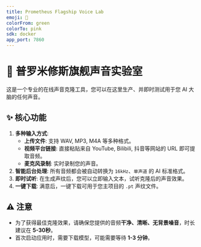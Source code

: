 ```yaml
---
title: Prometheus Flagship Voice Lab
emoji: 🚀
colorFrom: green
colorTo: pink
sdk: docker  
app_port: 7860
---
```


# 🚀 普罗米修斯旗舰声音实验室

这是一个专业的在线声音克隆工具，您可以在这里生产、并即时测试用于您 AI 大脑的任何声音。

## ✨ 核心功能

1.  **多种输入方式**:
    -   **上传文件**: 支持 WAV, MP3, M4A 等多种格式。
    -   **视频平台链接**: 直接粘贴来自 YouTube, Bilibili, 抖音等网站的 URL 即可提取音频。
    -   **麦克风录制**: 实时录制您的声音。
2.  **智能后台处理**: 所有音频都会被自动转换为 `16kHz`、`单声道` 的 AI 标准格式。
3.  **即时试听**: 在生成声纹后，您可以立即输入文本，试听克隆后的声音效果。
4.  **一键下载**: 满意后，一键下载可用于您主项目的 `.pt` 声纹文件。

## ⚠️ 注意

-   为了获得最佳克隆效果，请确保您提供的音频**干净、清晰、无背景噪音**，时长建议在 **5-30秒**。
-   首次启动应用时，需要下载模型，可能需要等待 **1-3 分钟**。